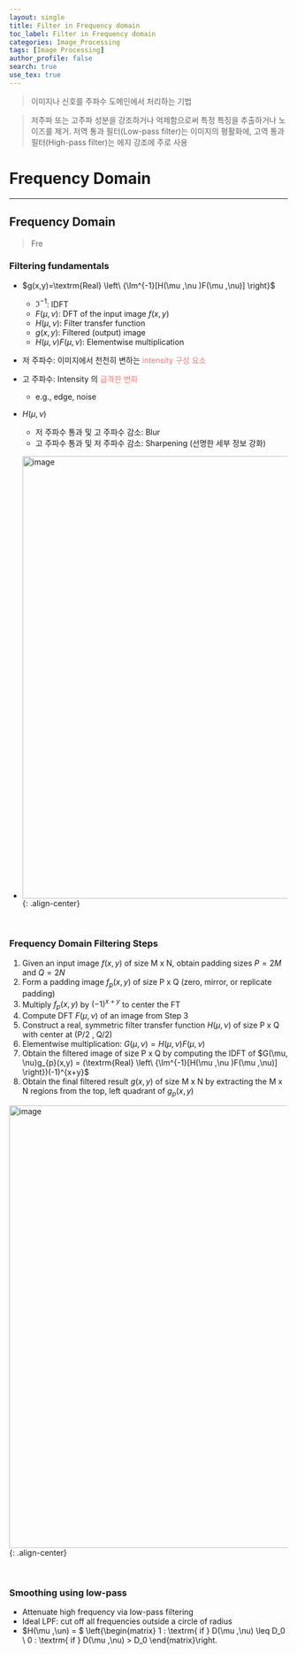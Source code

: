 ```yaml
---
layout: single
title: Filter in Frequency domain
toc_label: Filter in Frequency domain
categories: Image_Processing
tags: [Image Processing]
author_profile: false
search: true
use_tex: true
---
```


> 이미지나 신호를 주파수 도메인에서 처리하는 기법

> 저주파 또는 고주파 성분을 강조하거나 억제함으로써 특정 특징을 추출하거나 노이즈를 제거. 저역 통과 필터(Low-pass filter)는 이미지의 평활화에, 고역 통과 필터(High-pass filter)는 에지 강조에 주로 사용

# Frequency Domain

<hr>

## Frequency Domain

> Fre

### Filtering fundamentals

- $g(x,y)=\textrm{Real} \left\ {\Im^{-1}[H(\mu ,\nu )F(\mu ,\nu)] \right\}$
  - $\Im^{-1}$: IDFT
  - $F(\mu ,\nu)$: DFT of the input image $f(x,y)$
  - $H(\mu ,\nu)$: Filter transfer function
  - $g(x,y)$: Filtered (output) image
  - $H(\mu ,\nu )F(\mu ,\nu)$: Elementwise multiplication

- 저 주파수: 이미지에서 천천히 변하는 <span style='color:#ff7777'> intensity 구성 요소</span>
- 고 주파수: Intensity 의 <span style='color:#ff7777'> 급격한 변화</span> 
  - e.g., edge, noise

- $H(\mu, \nu)$
  - 저 주파수 통과 및 고 주파수 감소: Blur
  - 고 주파수 통과 및 저 주파수 감소: Sharpening (선명한 세부 정보 강화)
- <img width="800" alt="image" src="https://github.com/user-attachments/assets/4bbaf5d6-650a-4cf3-8506-120c3282b077">{: .align-center}

<br>

### Frequency Domain Filtering Steps

1. Given an input image $f(x,y)$ of size M x N, obtain padding sizes $P = 2M$ and $Q = 2N$
2. Form a padding image $f_{p}(x,y)$ of size P x Q (zero, mirror, or replicate padding)
3. Multiply $f_{p}(x,y)$ by $(-1)^{x+y}$ to center the FT
4. Compute DFT $F(\mu ,\nu)$ of an image from Step 3
5. Construct a real, symmetric filter transfer function $H(\mu, \nu)$ of size P x Q with center at (P/2 , Q/2)
6. Elementwise multiplication: $G(\mu, \nu) = H(\mu, \nu)F(\mu, \nu)$
7. Obtain the filtered image of size P x Q by computing the IDFT of $G(\mu, \nu)g_{p}(x,y) = (\textrm{Real} \left\ {\Im^{-1}[H(\mu ,\nu )F(\mu ,\nu)] \right\})(-1)^{x+y}$
8. Obtain the final filtered result $g(x,y)$ of size M x N by extracting the M x N regions from the top, left quadrant of $g_{p}(x,y)$

<img width="800" alt="image" src="https://github.com/user-attachments/assets/e23cc599-a599-418c-a3ec-417894b4373a">{: .align-center}

<br>

### Smoothing using low-pass

- Attenuate high frequency via low-pass filtering
- Ideal LPF: cut off all frequencies outside a circle of radius
- $H(\mu ,\un) = $ \left\{\begin{matrix} 1 : \textrm{ if } D(\mu ,\nu) \leq D_0 \\ 0 : \textrm{ if } D(\mu ,\nu) >  D_0 \end{matrix}\right.